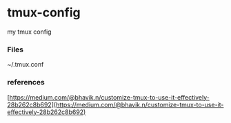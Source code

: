# tmux-config

my tmux config 


### Files

~/.tmux.conf 


### references

[https://medium.com/@bhavik.n/customize-tmux-to-use-it-effectively-28b262c8b692](https://medium.com/@bhavik.n/customize-tmux-to-use-it-effectively-28b262c8b692)
